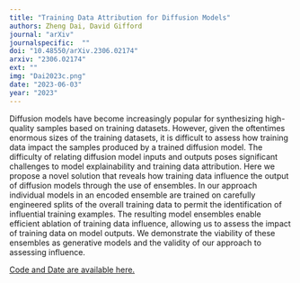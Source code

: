 ```yaml
---
title: "Training Data Attribution for Diffusion Models"
authors: Zheng Dai, David Gifford
journal: "arXiv"
journalspecific:  ""
doi: "10.48550/arXiv.2306.02174"
arxiv: "2306.02174"
ext: ""
img: "Dai2023c.png"
date: "2023-06-03"
year: "2023"
---
```


Diffusion models have become increasingly popular for synthesizing high-quality samples based on training datasets. However, given the oftentimes enormous sizes of the training datasets, it is difficult to assess how training data impact the samples produced by a trained diffusion model. The difficulty of relating diffusion model inputs and outputs poses significant challenges to model explainability and training data attribution. Here we propose a novel solution that reveals how training data influence the output of diffusion models through the use of ensembles. In our approach individual models in an encoded ensemble are trained on carefully engineered splits of the overall training data to permit the identification of influential training examples. The resulting model ensembles enable efficient ablation of training data influence, allowing us to assess the impact of training data on model outputs. We demonstrate the viability of these ensembles as generative models and the validity of our approach to assessing influence.

[Code and Date are available here.](https://zheng-dai.github.io/GenEns/)

